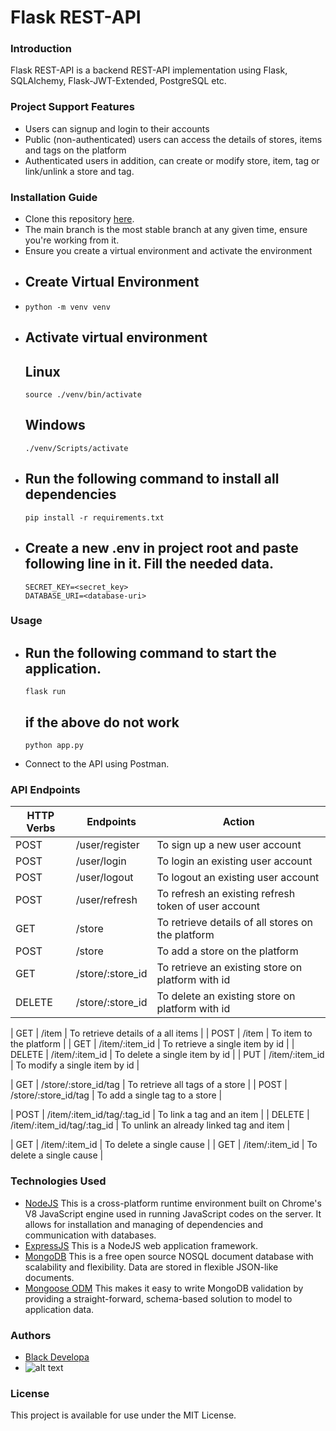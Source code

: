 # Flask REST-API
### Introduction
Flask REST-API is a backend REST-API implementation using Flask, SQLAlchemy, Flask-JWT-Extended, PostgreSQL etc.
### Project Support Features
* Users can signup and login to their accounts
* Public (non-authenticated) users can access the details of stores, items and tags on the platform
* Authenticated users in addition, can create or modify store, item, tag or link/unlink a store and tag.
### Installation Guide
* Clone this repository [here](https://github.com/karti358/flask-rest-api.git).
* The main branch is the most stable branch at any given time, ensure you're working from it.
* Ensure you create a virtual environment and activate the environment
* ## Create Virtual Environment
*     python -m venv venv
* ## Activate virtual environment
  ## Linux
      source ./venv/bin/activate
  ## Windows
      ./venv/Scripts/activate
* ## Run the following command to install all dependencies
      pip install -r requirements.txt
* ## Create a new .env in project root and paste following line in it. Fill the needed data.
      SECRET_KEY=<secret_key>
      DATABASE_URI=<database-uri>
### Usage
* ## Run the following command to start the application.
      flask run
  ## if the above do not work
      python app.py
* Connect to the API using Postman.
### API Endpoints
| HTTP Verbs | Endpoints | Action |
| --- | --- | --- |
| POST | /user/register | To sign up a new user account |
| POST | /user/login | To login an existing user account |
| POST | /user/logout | To logout an existing user account |
| POST | /user/refresh | To refresh an existing refresh token of user account |
| GET | /store | To retrieve details of all stores on the platform |
| POST | /store | To add a store on the platform |
| GET | /store/:store_id | To retrieve an existing store on platform with id |
| DELETE | /store/:store_id | To delete an existing store on platform with id |

| GET | /item | To retrieve details of a all items |
| POST | /item | To item to the platform |
| GET | /item/:item_id | To retrieve a single item by id |
| DELETE | /item/:item_id | To delete a single item by id |
| PUT | /item/:item_id | To modify a single item by id |

| GET | /store/:store_id/tag | To retrieve all tags of a store |
| POST | /store/:store_id/tag | To add a single tag to a store |

| POST | /item/:item_id/tag/:tag_id | To link a tag and an item |
| DELETE | /item/:item_id/tag/:tag_id | To unlink an already linked tag and item |

| GET | /item/:item_id | To delete a single cause |
| GET | /item/:item_id | To delete a single cause |
### Technologies Used
* [NodeJS](https://nodejs.org/) This is a cross-platform runtime environment built on Chrome's V8 JavaScript engine used in running JavaScript codes on the server. It allows for installation and managing of dependencies and communication with databases.
* [ExpressJS](https://www.expresjs.org/) This is a NodeJS web application framework.
* [MongoDB](https://www.mongodb.com/) This is a free open source NOSQL document database with scalability and flexibility. Data are stored in flexible JSON-like documents.
* [Mongoose ODM](https://mongoosejs.com/) This makes it easy to write MongoDB validation by providing a straight-forward, schema-based solution to model to application data.
### Authors
* [Black Developa](https://github.com/blackdevelopa)
* ![alt text](https://avatars0.githubusercontent.com/u/29962968?s=400&u=7753a408ed02e51f88a13a5d11014484bc4d80ee&v=4)
### License
This project is available for use under the MIT License.
